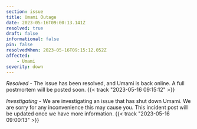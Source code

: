 ```yaml
---
section: issue
title: Umami Outage
date: 2023-05-16T09:00:13.141Z
resolved: true
draft: false
informational: false
pin: false
resolvedWhen: 2023-05-16T09:15:12.052Z
affected:
    - Umami
severity: down
---
```

*Resolved* - The issue has been resolved, and Umami is back online. A full postmortem will be posted soon. {{< track "2023-05-16 09:15:12" >}}

*Investigating* - We are investigating an issue that has shut down Umami. We are sorry for any inconvenience this may cause you. This incident post will be updated once we have more information. {{< track "2023-05-16 09:00:13" >}}